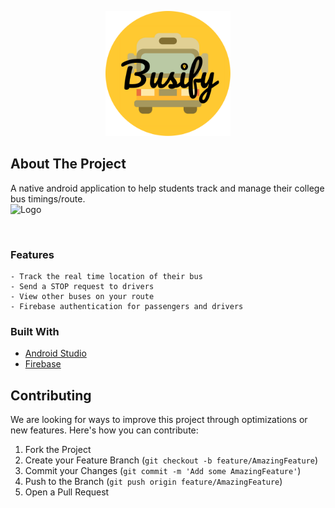<p align="center">
<img src="app/src/main/res/drawable/busify_round_yellow_icon.png" alt="Logo" height = "200" width = "200">


## About The Project
A native android application to help students track and manage their college bus timings/route.
<br>
<img src="Images/img_flowchart.png" alt="Logo">

<br/>

### Features

    - Track the real time location of their bus
    - Send a STOP request to drivers 
    - View other buses on your route
    - Firebase authentication for passengers and drivers
 
### Built With

* [Android Studio](https://developer.android.com/studio)
* [Firebase](https://firebase.google.com/)

<!-- CONTRIBUTING -->
## Contributing

We are looking for ways to improve this project through optimizations or new features. Here's how you can contribute:

1. Fork the Project
2. Create your Feature Branch (`git checkout -b feature/AmazingFeature`)
3. Commit your Changes (`git commit -m 'Add some AmazingFeature'`)
4. Push to the Branch (`git push origin feature/AmazingFeature`)
5. Open a Pull Request
</p>
